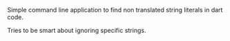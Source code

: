 Simple command line application to find non translated string literals
in dart code.

Tries to be smart about ignoring specific strings.

